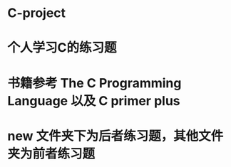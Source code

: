 # C-project
# 个人学习C的练习题
# 书籍参考 The C Programming Language 以及 C primer plus
# new 文件夹下为后者练习题，其他文件夹为前者练习题
